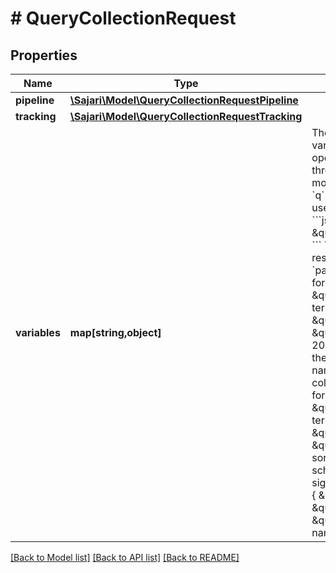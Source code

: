 # # QueryCollectionRequest

## Properties

| Name          | Type                                                                                  | Description                                                                                                                                                                                                                                                                                                                                                                                                                                                                                                                                                                                                                                                                                                                                                                                                                                                                                                                                                                                                                                           | Notes      |
| ------------- | ------------------------------------------------------------------------------------- | ----------------------------------------------------------------------------------------------------------------------------------------------------------------------------------------------------------------------------------------------------------------------------------------------------------------------------------------------------------------------------------------------------------------------------------------------------------------------------------------------------------------------------------------------------------------------------------------------------------------------------------------------------------------------------------------------------------------------------------------------------------------------------------------------------------------------------------------------------------------------------------------------------------------------------------------------------------------------------------------------------------------------------------------------------- | ---------- |
| **pipeline**  | [**\Sajari\Model\QueryCollectionRequestPipeline**](QueryCollectionRequestPipeline.md) |                                                                                                                                                                                                                                                                                                                                                                                                                                                                                                                                                                                                                                                                                                                                                                                                                                                                                                                                                                                                                                                       | [optional] |
| **tracking**  | [**\Sajari\Model\QueryCollectionRequestTracking**](QueryCollectionRequestTracking.md) |                                                                                                                                                                                                                                                                                                                                                                                                                                                                                                                                                                                                                                                                                                                                                                                                                                                                                                                                                                                                                                                       | [optional] |
| **variables** | **map[string,object]**                                                                | The initial values for the variables the pipeline operates on and transforms throughout its steps. The most important variable is &#x60;q&#x60; which is the query the user entered, for example: &#x60;&#x60;&#x60;json { \&quot;q\&quot;: \&quot;search terms\&quot; } &#x60;&#x60;&#x60; To paginate through results, set the variables &#x60;page&#x60; and &#x60;resultsPerPage&#x60;, for example: &#x60;&#x60;&#x60;json { \&quot;q\&quot;: \&quot;search terms\&quot;, \&quot;page\&quot;: 5, \&quot;resultsPerPage\&quot;: 20 } &#x60;&#x60;&#x60; To sort results, set the variable &#x60;sort&#x60; to the name of one of your collection&#39;s schema fields, for example: &#x60;&#x60;&#x60;json { \&quot;q\&quot;: \&quot;search terms\&quot;, \&quot;sort\&quot;: \&quot;name\&quot; } &#x60;&#x60;&#x60; To sort in reverse, prefix the schema field with a minus sign &#x60;-&#x60;, for example: &#x60;&#x60;&#x60;json { \&quot;q\&quot;: \&quot;search terms\&quot;, \&quot;sort\&quot;: \&quot;-name\&quot; } &#x60;&#x60;&#x60; |

[[Back to Model list]](../../README.md#models) [[Back to API list]](../../README.md#endpoints) [[Back to README]](../../README.md)
